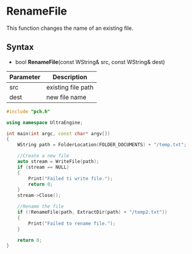 # RenameFile
This function changes the name of an existing file.

## Syntax 
- bool **RenameFile**(const WString& src, const WString& dest)

| Parameter | Description |
|---|---|
| src | existing file path |
| dest | new file name |

```c++
#include "pch.h"

using namespace UltraEngine;

int main(int argc, const char* argv[])
{
    WString path = FolderLocation(FOLDER_DOCUMENTS) + "/temp.txt";

    //Create a new file
    auto stream = WriteFile(path);
    if (stream == NULL)
    {
        Print("Failed ti write file.");
        return 0;
    }
    stream->Close();

    //Rename the file
    if (!RenameFile(path, ExtractDir(path) + "/temp2.txt"))
    {
        Print("Failed to rename file.");
    }

    return 0;
}
```

